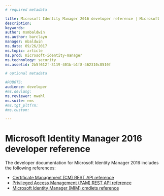 ```yaml
---
# required metadata

title: Microsoft Identity Manager 2016 developer reference | Microsoft Docs
description:
keywords:
author: msmbaldwin
ms.author: barclayn
manager: mbaldwin
ms.date: 09/26/2017
ms.topic: article
ms.prod: microsoft-identity-manager
ms.technology: security
ms.assetid: 2b5f612f-3119-401b-b1f8-462310c8510f

# optional metadata

#ROBOTS:
audience: developer
#ms.devlang:
ms.reviewer: mwahl
ms.suite: ems
#ms.tgt_pltfrm:
#ms.custom:

---
```


# Microsoft Identity Manager 2016 developer reference
The developer documentation for Microsoft Identity Manager 2016 includes the following references:

- [Certificate Management (CM) REST API reference](certificate-management-rest-api-reference.md)
- [Privileged Access Management (PAM) REST API reference](privileged-access-management-rest-api-reference.md)
- [Microsoft Identity Manager (MIM) cmdlets reference](https://docs.microsoft.com/powershell/identitymanager/)
